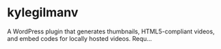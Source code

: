# kylegilmanv
A WordPress plugin that generates thumbnails, HTML5-compliant videos, and embed codes for locally hosted videos. Requ…
